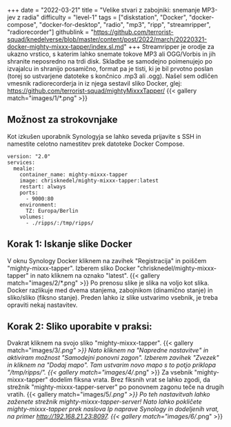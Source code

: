 +++
date = "2022-03-21"
title = "Velike stvari z zabojniki: snemanje MP3-jev z radia"
difficulty = "level-1"
tags = ["diskstation", "Docker", "docker-compose", "docker-for-desktop", "radio", "mp3", "ripp", "streamripper", "radiorecorder"]
githublink = "https://github.com/terrorist-squad/knedelverse/blob/master/content/post/2022/march/20220321-docker-mighty-mixxx-tapper/index.sl.md"
+++
Streamripper je orodje za ukazno vrstico, s katerim lahko snemate tokove MP3 ali OGG/Vorbis in jih shranite neposredno na trdi disk. Skladbe se samodejno poimenujejo po izvajalcu in shranijo posamično, format pa je tisti, ki je bil prvotno poslan (torej so ustvarjene datoteke s končnico .mp3 ali .ogg). Našel sem odličen vmesnik radiorecorderja in iz njega sestavil sliko Docker, glej: https://github.com/terrorist-squad/mightyMixxxTapper/
{{< gallery match="images/1/*.png" >}}

## Možnost za strokovnjake
Kot izkušen uporabnik Synologyja se lahko seveda prijavite s SSH in namestite celotno namestitev prek datoteke Docker Compose.
```
version: "2.0"
services:
  mealie:
    container_name: mighty-mixxx-tapper
    image: chrisknedel/mighty-mixxx-tapper:latest
    restart: always
    ports:
      - 9000:80
    environment:
      TZ: Europa/Berlin
    volumes:
      - ./ripps/:/tmp/ripps/

```

## Korak 1: Iskanje slike Docker
V oknu Synology Docker kliknem na zavihek "Registracija" in poiščem "mighty-mixxx-tapper". Izberem sliko Docker "chrisknedel/mighty-mixxx-tapper" in nato kliknem na oznako "latest".
{{< gallery match="images/2/*.png" >}}
Po prenosu slike je slika na voljo kot slika. Docker razlikuje med dvema stanjema, zabojnikom (dinamično stanje) in sliko/sliko (fiksno stanje). Preden lahko iz slike ustvarimo vsebnik, je treba opraviti nekaj nastavitev.
## Korak 2: Sliko uporabite v praksi:
Dvakrat kliknem na svojo sliko "mighty-mixxx-tapper".
{{< gallery match="images/3/*.png" >}}
Nato kliknem na "Napredne nastavitve" in aktiviram možnost "Samodejni ponovni zagon". Izberem zavihek "Zvezek" in kliknem na "Dodaj mapo". Tam ustvarim novo mapo s to potjo priklopa "/tmp/ripps/".
{{< gallery match="images/4/*.png" >}}
Za vsebnik "mighty-mixxx-tapper" dodelim fiksna vrata. Brez fiksnih vrat se lahko zgodi, da strežnik "mighty-mixxx-tapper-server" po ponovnem zagonu teče na drugih vratih.
{{< gallery match="images/5/*.png" >}}
Po teh nastavitvah lahko zaženete strežnik mighty-mixxx-tapper-server! Nato lahko pokličete mighty-mixxx-tapper prek naslova Ip naprave Synology in dodeljenih vrat, na primer http://192.168.21.23:8097.
{{< gallery match="images/6/*.png" >}}
